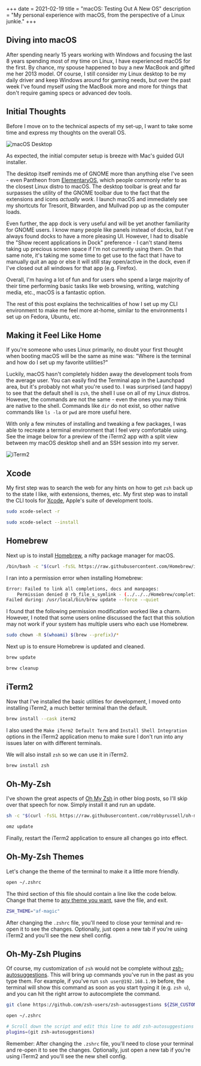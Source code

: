 +++
date = 2021-02-19
title = "macOS: Testing Out A New OS"
description = "My personal experience with macOS, from the perspective of a Linux junkie."
+++

## Diving into macOS

After spending nearly 15 years working with Windows and focusing the last 8
years spending most of my time on Linux, I have experienced macOS for the first.
By chance, my spouse happened to buy a new MacBook and gifted me her 2013 model.
Of course, I still consider my Linux desktop to be my daily driver and keep
Windows around for gaming needs, but over the past week I've found myself using
the MacBook more and more for things that don't require gaming specs or advanced
dev tools.

## Initial Thoughts

Before I move on to the technical aspects of my set-up, I want to take some time
and express my thoughts on the overall OS.

![macOS Desktop](https://img.cleberg.io/blog/20210219-macos-testing-out-a-new-os/macos-desktop.png)

As expected, the initial computer setup is breeze with Mac's guided GUI
installer.

The desktop itself reminds me of GNOME more than anything else I've seen - even
Pantheon from [ElementaryOS](https://elementary.io/), which people commonly
refer to as the closest Linux distro to macOS. The desktop toolbar is great and
far surpasses the utility of the GNOME toolbar due to the fact that the
extensions and icons _actually work_. I launch macOS and immediately see my
shortcuts for Tresorit, Bitwarden, and Mullvad pop up as the computer loads.

Even further, the app dock is very useful and will be yet another familiarity
for GNOME users. I know many people like panels instead of docks, but I've
always found docks to have a more pleasing UI. However, I had to disable the
"Show recent applications in Dock" preference - I can't stand items taking up
precious screen space if I'm not currently using them. On that same note, it's
taking me some time to get use to the fact that I have to manually quit an app
or else it will still stay open/active in the dock, even if I've closed out all
windows for that app (e.g. Firefox).

Overall, I'm having a lot of fun and for users who spend a large majority of
their time performing basic tasks like web browsing, writing, watching media,
etc., macOS is a fantastic option.

The rest of this post explains the technicalities of how I set up my CLI
environment to make me feel more at-home, similar to the environments I set up
on Fedora, Ubuntu, etc.

## Making it Feel Like Home

If you're someone who uses Linux primarily, no doubt your first thought when
booting macOS will be the same as mine was: "Where is the terminal and how do I
set up my favorite utilities?"

Luckily, macOS hasn't completely hidden away the development tools from the
average user. You can easily find the Terminal app in the Launchpad area, but
it's probably not what you're used to. I was surprised (and happy) to see that
the default shell is `zsh`, the shell I use on all of my Linux distros. However,
the commands are not the same - even the ones you may think are native to the
shell. Commands like `dir` do not exist, so other native commands like `ls -la`
or `pwd` are more useful here.

With only a few minutes of installing and tweaking a few packages, I was able to
recreate a terminal environment that I feel very comfortable using. See the
image below for a preview of the iTerm2 app with a split view between my macOS
desktop shell and an SSH session into my server.

![iTerm2](https://img.cleberg.io/blog/20210219-macos-testing-out-a-new-os/iterm2.png)

## Xcode

My first step was to search the web for any hints on how to get `zsh` back up to
the state I like, with extensions, themes, etc. My first step was to install the
CLI tools for [Xcode](https://developer.apple.com/xcode/), Apple's suite of
development tools.

```bash
sudo xcode-select -r
```

```bash
sudo xcode-select --install
```

## Homebrew

Next up is to install [Homebrew](https://brew.sh), a nifty package manager for
macOS.

```bash
/bin/bash -c "$(curl -fsSL https://raw.githubusercontent.com/Homebrew/install/HEAD/install.sh)"
```

I ran into a permission error when installing Homebrew:

```bash
Error: Failed to link all completions, docs and manpages:
    Permission denied @ rb_file_s_symlink - (../../../Homebrew/completions/zsh/_brew, /usr/local/share/zsh/site-functions/_brew)
Failed during: /usr/local/bin/brew update --force --quiet
```

I found that the following permission modification worked like a charm. However,
I noted that some users online discussed the fact that this solution may not
work if your system has multiple users who each use Homebrew.

```bash
sudo chown -R $(whoami) $(brew --prefix)/*
```

Next up is to ensure Homebrew is updated and cleaned.

```bash
brew update
```

```bash
brew cleanup
```

## iTerm2

Now that I've installed the basic utilities for development, I moved onto
installing iTerm2, a much better terminal than the default.

```bash
brew install --cask iterm2
```

I also used the `Make iTerm2 Default Term` and `Install Shell Integration`
options in the iTerm2 application menu to make sure I don't run into any issues
later on with different terminals.

We will also install `zsh` so we can use it in iTerm2.

```bash
brew install zsh
```

## Oh-My-Zsh

I've shown the great aspects of [Oh My Zsh](https://ohmyz.sh) in other blog
posts, so I'll skip over that speech for now. Simply install it and run an
update.

```bash
sh -c "$(curl -fsSL https://raw.githubusercontent.com/robbyrussell/oh-my-zsh/master/tools/install.sh)"
```

```bash
omz update
```

Finally, restart the iTerm2 application to ensure all changes go into effect.

## Oh-My-Zsh Themes

Let's change the theme of the terminal to make it a little more friendly.

```bash
open ~/.zshrc
```

The third section of this file should contain a line like the code below. Change
that theme to
[any theme you want](https://github.com/ohmyzsh/ohmyzsh/wiki/Themes), save the
file, and exit.

```bash
ZSH_THEME="af-magic"
```

After changing the `.zshrc` file, you'll need to close your terminal and re-open
it to see the changes. Optionally, just open a new tab if you're using iTerm2
and you'll see the new shell config.

## Oh-My-Zsh Plugins

Of course, my customization of `zsh` would not be complete without
[zsh-autosuggestions](https://github.com/zsh-users/zsh-autosuggestions). This
will bring up commands you've run in the past as you type them. For example, if
you've run `ssh user@192.168.1.99` before, the terminal will show this command
as soon as you start typing it (e.g. `zsh u`), and you can hit the right arrow
to autocomplete the command.

```bash
git clone https://github.com/zsh-users/zsh-autosuggestions ${ZSH_CUSTOM:-~/.oh-my-zsh/custom}/plugins/zsh-autosuggestions
```

```bash
open ~/.zshrc
```

```bash
# Scroll down the script and edit this line to add zsh-autosuggestions
plugins=(git zsh-autosuggestions)
```

Remember: After changing the `.zshrc` file, you'll need to close your terminal
and re-open it to see the changes. Optionally, just open a new tab if you're
using iTerm2 and you'll see the new shell config.
